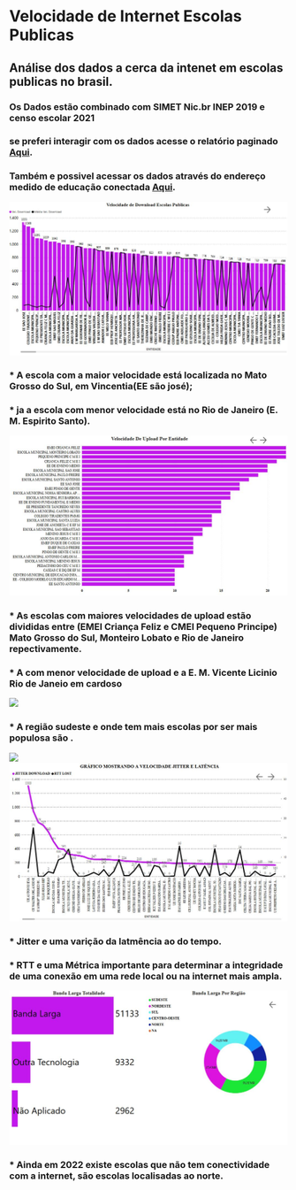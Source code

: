 # Velocidade de Internet Escolas Publicas

## Análise dos dados a cerca da intenet em escolas publicas no brasil.

### Os Dados estão combinado com SIMET Nic.br INEP 2019 e censo escolar 2021
### se preferi interagir com os dados acesse o relatório paginado [Aqui](https://app.powerbi.com/view?r=eyJrIjoiODA0NWQzZmEtZTU1OC00MzM2LWIzMjYtNDgyOWRjMzA1NTBhIiwidCI6ImNkNTI3ZWFiLWFhZDMtNGNlNC05NWM3LWMwM2UyYzg1MGUyMSIsImMiOjF9/).
### Também e possivel acessar os dados através do endereço medido de educação conectada [Aqui](https://medidor.educacaoconectada.mec.gov.br/mapa-escola/).


![](https://github.com/tiagojti/Analise_de_Dados/blob/main/Velocidade%20de%20Internet%20Escolas%20Publicas/Imagens/VEL.down.JPG)
### * A escola com a maior velocidade está localizada no Mato Grosso do Sul, em Vincentia(EE são josé);
### * ja a escola com menor velocidade está no Rio de Janeiro (E. M. Espirito Santo).
![](https://github.com/tiagojti/Analise_de_Dados/blob/main/Velocidade%20de%20Internet%20Escolas%20Publicas/Imagens/vel.%20upload1.JPG)
### * As escolas com maiores velocidades de upload estão divididas entre (EMEI Criança Feliz e CMEI Pequeno Principe) Mato Grosso do Sul, Monteiro Lobato e Rio de Janeiro repectivamente. 
### * A com menor velocidade de upload e a E. M. Vicente Licinio Rio de Janeio em cardoso
![](https://github.com/tiagojti/Analise_de_Dados/blob/main/Velocidade%20de%20Internet%20Escolas%20Publicas/Imagens/Entidade%20por%20regi%C3%A3o.JPG)
###  * A região sudeste e onde tem mais escolas por ser mais populosa são .
![](https://github.com/tiagojti/Analise_de_Dados/blob/main/Velocidade%20de%20Internet%20Escolas%20Publicas/Imagens/velocidade%20internet%20light%20mode-escolas%20publicas%20.gif)
![](https://github.com/tiagojti/Analise_de_Dados/blob/main/Velocidade%20de%20Internet%20Escolas%20Publicas/Imagens/vel.%20jitter%20lat..JPG)
### * Jitter e uma varição da latmência ao do tempo.
### * RTT e uma Métrica importante para determinar a integridade de uma conexão em uma rede local ou na internet mais ampla.
![](https://github.com/tiagojti/Analise_de_Dados/blob/main/Velocidade%20de%20Internet%20Escolas%20Publicas/Imagens/banda%20larga%20reigao.JPG)
### * Ainda em 2022 existe escolas que não tem conectividade com a internet, são escolas localisadas ao norte.
